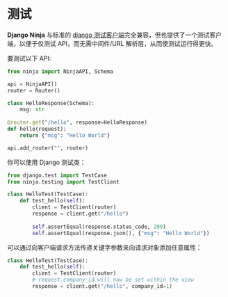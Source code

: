 # 测试

**Django Ninja** 与标准的 [django 测试客户端](https://docs.djangoproject.com/en/dev/topics/testing/tools/)完全兼容，但也提供了一个测试客户端，以便于仅测试 API，而无需中间件/URL 解析层，从而使测试运行得更快。

要测试以下 API:
```python
from ninja import NinjaAPI, Schema

api = NinjaAPI()
router = Router()

class HelloResponse(Schema):
    msg: str
    
@router.get("/hello", response=HelloResponse)
def hello(request):
    return {"msg": "Hello World"}

api.add_router("", router)
```

你可以使用 Django 测试类：
```python
from django.test import TestCase
from ninja.testing import TestClient

class HelloTest(TestCase):
    def test_hello(self):
        client = TestClient(router)
        response = client.get("/hello")
        
        self.assertEqual(response.status_code, 200)
        self.assertEqual(response.json(), {"msg": "Hello World"})
```
可以通过向客户端请求方法传递关键字参数来向请求对象添加任意属性：
```python
class HelloTest(TestCase):
    def test_hello(self):
        client = TestClient(router)
        # request.company_id will now be set within the view
        response = client.get("/hello", company_id=1)
```
